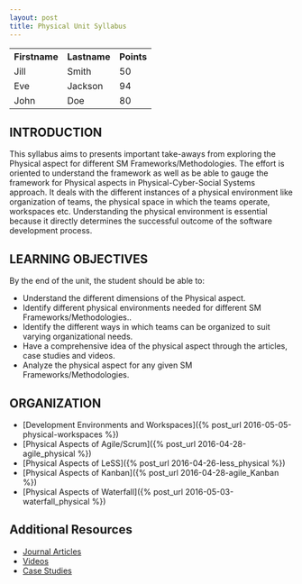 ```yaml
---
layout: post
title: Physical Unit Syllabus
---
```


<table style="width:100%">
  <tr>
    <th>Firstname</th>
    <th>Lastname</th>		
    <th>Points</th>
  </tr>
  <tr>
    <td>Jill</td>
    <td>Smith</td>		
    <td>50</td>
  </tr>
  <tr>
    <td>Eve</td>
    <td>Jackson</td>		
    <td>94</td>
  </tr>
  <tr>
    <td>John</td>
    <td>Doe</td>		
    <td>80</td>
  </tr>
</table>


## INTRODUCTION

This syllabus aims to presents important take-aways from exploring the Physical aspect for different SM Frameworks/Methodologies. 
The effort is oriented to understand the framework as well as be able to gauge the framework for Physical aspects in Physical-Cyber-Social Systems approach. 
It deals with the different instances of a physical environment like organization of teams, the physical space in which the teams operate, workspaces etc.
Understanding the physical environment is essential because it directly determines the successful outcome of the software development process. 



## LEARNING OBJECTIVES

By the end of the unit, the student should be able to:

  -	Understand the different dimensions of the Physical aspect.
  -	Identify different physical environments needed for different SM Frameworks/Methodologies..
  -	Identify the different ways in which teams can be organized to suit varying organizational needs.
  -	Have a comprehensive idea of the physical aspect through the articles, case studies and videos.
  -	Analyze the physical aspect for any given SM Frameworks/Methodologies.


## ORGANIZATION

  - [Development Environments and Workspaces]({% post_url 2016-05-05-physical-workspaces %})
  - [Physical Aspects of Agile/Scrum]({% post_url 2016-04-28-agile_physical %})
  - [Physical Aspects of LeSS]({% post_url 2016-04-26-less_physical %})
  - [Physical Aspects of Kanban]({% post_url 2016-04-28-agile_Kanban %})
  - [Physical Aspects of Waterfall]({% post_url 2016-05-03-waterfall_physical %})
    
## Additional Resources

  - [Journal Articles](http://css566.github.io/2016/04/28/PhysicalAspects_Articles.html)
  - [Videos](https://css566.github.io/2016/04/28/PhysicalAspects_Videos.html) 
  - [Case Studies](http://css566.github.io/2016/04/28/PhysicalAspects_CaseStudies.html)
        
